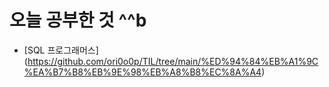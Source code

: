 # 오늘 공부한 것 ^^b

- [SQL 프로그래머스] (https://github.com/ori0o0p/TIL/tree/main/%ED%94%84%EB%A1%9C%EA%B7%B8%EB%9E%98%EB%A8%B8%EC%8A%A4)